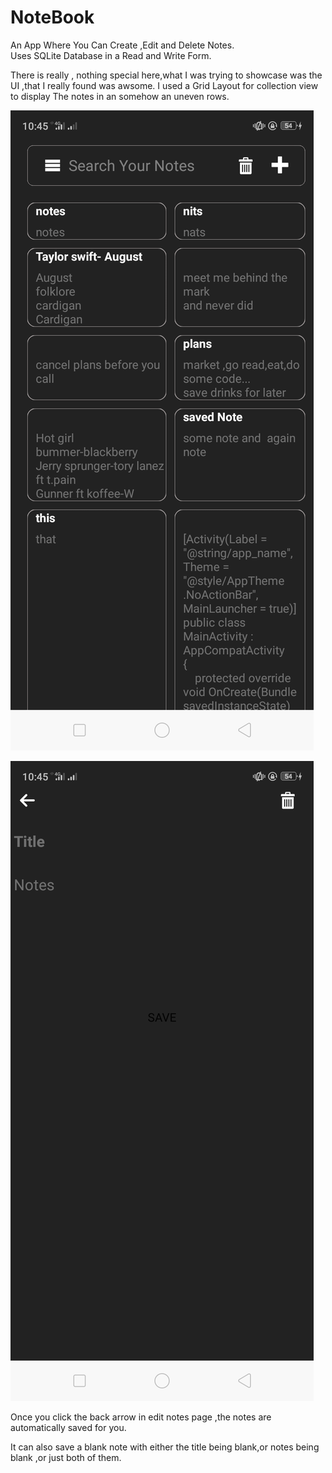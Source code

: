 # NoteBook

An App Where You Can Create ,Edit and Delete Notes.  
Uses SQLite Database in a Read and Write Form.

There is really , nothing special here,what I was trying to showcase was the UI ,that I really found was awsome.
I used a Grid Layout for collection view to display The notes in an somehow an uneven  rows.

![displayNotesPage](https://github.com/charity-bit/NoteBook/blob/master/NoteBook/Screenshots/Screenshot_2020-08-17-22-45-41-40.png?raw=true)

![editNotesPage](https://github.com/charity-bit/NoteBook/blob/master/NoteBook/Screenshots/Screenshot_2020-08-17-22-45-48-08.png?raw=true)



Once you click the back arrow in edit notes page ,the notes are automatically saved for you.

It can also save a blank note with either the title being blank,or notes being blank ,or just both of them.
